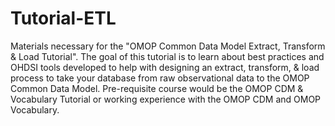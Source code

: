 # Tutorial-ETL
Materials necessary for the "OMOP Common Data Model Extract, Transform & Load Tutorial".  The goal of this tutorial is to learn about best practices and OHDSI tools developed to help with designing an extract, transform, & load process to take your database from raw observational data to the OMOP Common Data Model.  Pre-requisite course would be the OMOP CDM & Vocabulary Tutorial or working experience with the OMOP CDM and OMOP Vocabulary.

